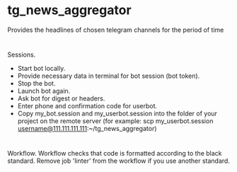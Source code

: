 # tg_news_aggregator
Provides the headlines of chosen telegram channels for the period of time

#
Sessions.
- Start bot locally.
- Provide necessary data in terminal for bot session (bot token).
- Stop the bot.
- Launch bot again.
- Ask bot for digest or headers.
- Enter phone and confirmation code for userbot.
- Copy my_bot.session and my_userbot.session into the folder of your project on the remote server (for example: scp my_userbot.session username@111.111.111.111:~/tg_news_aggregator)

#
Workflow.
Workflow checks that code is formatted according to the black standard. Remove job 'linter' from the workflow if you use another standard.